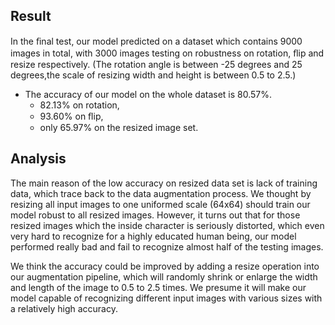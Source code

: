 ## Result
In the ﬁnal test, our model predicted on a dataset which contains 9000 images in total, 
with 3000 images testing on robustness on rotation, ﬂip and resize respectively. 
(The rotation angle is between -25 degrees and 25 degrees,the scale of resizing width and height is between 0.5 to 2.5.) 

+ The accuracy of our model on the whole dataset is 80.57%.
  + 82.13% on rotation, 
  + 93.60% on ﬂip,
  + only 65.97% on the resized image set.

## Analysis
The main reason of the low accuracy on resized data set is lack of training data, which trace back to the data augmentation process. 
We thought by resizing all input images to one uniformed scale (64x64) should train our model robust to all resized images. 
However, it turns out that for those resized images which the inside character is seriously distorted, which even very hard to recognize for a highly educated human being,
our model performed really bad and fail to recognize almost half of the testing images. 

We think the accuracy could be improved by adding a resize operation into our augmentation pipeline, 
which will randomly shrink or enlarge the width and length of the image to 0.5 to 2.5 times. 
We presume it will make our model capable of recognizing different input images with various sizes with a relatively high accuracy. 
